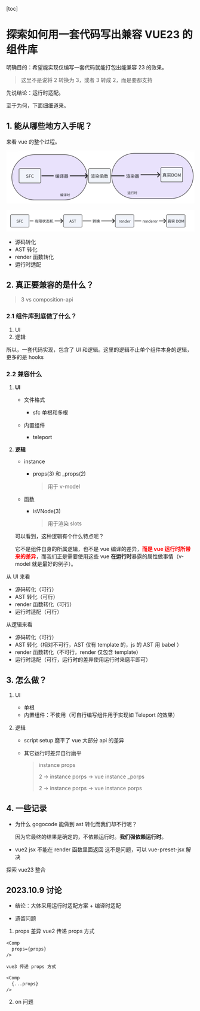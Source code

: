 [toc]

# 探索如何用一套代码写出兼容 VUE23 的组件库

明确目的：希望能实现仅编写一套代码就能打包出能兼容 23 的效果。

> 这里不是说将 2 转换为 3，或者 3 转成 2，而是要都支持

先说结论：运行时适配。

至于为何，下面细细道来。



## 1. 能从哪些地方入手呢？

来看 vue 的整个过程。

![image-20230925172041578](./images/1.png)

![image-20230925172226257](./images/2.png)



- 源码转化
- AST 转化
- render 函数转化
- 运行时适配

## 2. 真正要兼容的是什么？

> 3 vs composition-api

### 2.1 组件库到底做了什么？

1. UI
2. 逻辑

所以，一套代码实现，包含了 UI 和逻辑。这里的逻辑不止单个组件本身的逻辑，更多的是 hooks 

### 2.2 兼容什么

1. **UI**

   - 文件格式
     - sfc 单根和多根

   - 内置组件
     - teleport 

2. **逻辑**

   - instance

     - props(3) 和 _props(2)

       > 用于 v-model

   - 函数

     - isVNode(3)

       > 用于渲染 slots

   可以看到，这种逻辑有个什么特点呢？

   它不是组件自身的所属逻辑，也不是 vue 编译的差异，<font color="red">**而是 vue 运行时所带来的差异**</font>，而我们正是需要使用这些 vue **在运行时**暴露的属性做事情（v-model 就是最好的例子）。

   



从 UI 来看

- 源码转化（可行）
- AST 转化（可行）
- render 函数转化（可行）
- 运行时适配（可行）

从逻辑来看

- 源码转化（可行）
- AST 转化（相对不可行，AST 仅有 template 的，js 的 AST 用 babel ）
- render 函数转化（不可行，render 仅包含 template）
- 运行时适配（可行，运行时的差异使用运行时来磨平即可）



## 3. 怎么做？

1. UI

   - 单根
   - 内置组件：不使用（可自行编写组件用于实现如 Teleport 的效果）

2. 逻辑

   - script setup 磨平了 vue 大部分 api 的差异

   - 其它运行时差异自行磨平

     > instance props
     >
     > 2 -> instance porps -> vue instance _porps
     >
     > 2 -> instance porps -> vue instance porps

## 4. 一些记录

- 为什么 gogocode 能做到 ast 转化而我们却不行呢？

  因为它最终的结果是确定的，不依赖运行时。**我们强依赖运行时**。

- vue2 jsx 不能在 render 函数里面返回
  这不是问题，可以 vue-preset-jsx 解决


探索 vue23 整合

## 2023.10.9 讨论

- 结论：大体采用运行时适配方案 + 编译时适配

- 遗留问题
1. props 差异
  vue2 传递 props 方式
  ```vue
  <Comp
    props={props}
  />
  ```
    vue3 传递 props 方式
  ```vue
  <Comp
    {...props}
  />
  ```

2. on 问题